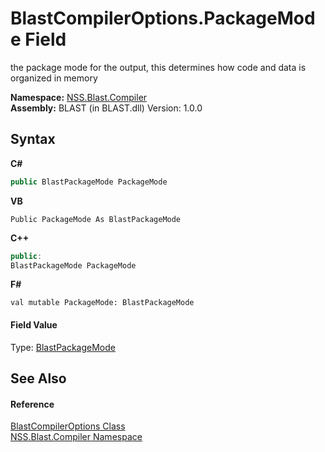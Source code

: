 # BlastCompilerOptions.PackageMode Field
 

the package mode for the output, this determines how code and data is organized in memory

**Namespace:**&nbsp;<a href="26a25caa-f50b-92ad-f15c-dbb9db1493ae.md">NSS.Blast.Compiler</a><br />**Assembly:**&nbsp;BLAST (in BLAST.dll) Version: 1.0.0

## Syntax

**C#**<br />
``` C#
public BlastPackageMode PackageMode
```

**VB**<br />
``` VB
Public PackageMode As BlastPackageMode
```

**C++**<br />
``` C++
public:
BlastPackageMode PackageMode
```

**F#**<br />
``` F#
val mutable PackageMode: BlastPackageMode
```


#### Field Value
Type: <a href="b20095da-1caa-4284-d39e-afb8ff2da2d0.md">BlastPackageMode</a>

## See Also


#### Reference
<a href="acd2f6cc-9dc8-39b3-7ff6-2a1a35ecce47.md">BlastCompilerOptions Class</a><br /><a href="26a25caa-f50b-92ad-f15c-dbb9db1493ae.md">NSS.Blast.Compiler Namespace</a><br />